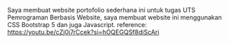 Saya membuat website portofolio sederhana ini untuk tugas UTS Pemrograman Berbasis Website, saya membuat website ini menggunakan CSS Bootstrap 5 dan juga Javascript. 
reference: https://youtu.be/cZj0j7rCcek?si=hOQEGQSf8diScAri

